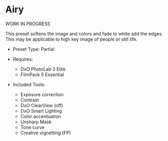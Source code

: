 # Airy

WORK IN PROGRESS

This preset softens the image and colors and fade to white add the edges.
This may be applicable to high key image of people or still life.

- Preset Type: Partial

- Requires: 
  - DxO PhotoLab 3 Elite
  - FilmPack 5 Essential

- Included Tools:
  - Exposure correction
  - Contrast
  - DxO ClearView (off)
  - DxO Smart Lighting
  - Color accentuation
  - Unsharp Mask
  - Tone curve
  - Creative vignetting (FP)
